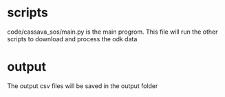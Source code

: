 # scripts
code/cassava_sos/main.py is the main progrom. This file will run the other scripts to download and process the odk data

# output
The output csv files will be saved in the output folder